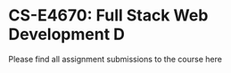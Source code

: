# CS-E4670: Full Stack Web Development D

Please find all assignment submissions to the course here
